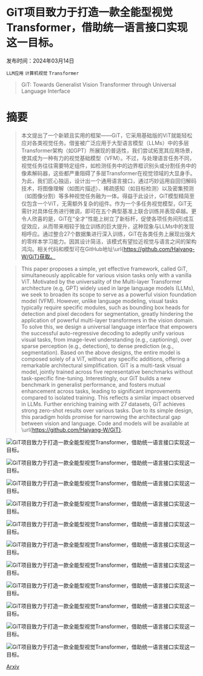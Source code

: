 # GiT项目致力于打造一款全能型视觉Transformer，借助统一语言接口实现这一目标。

发布时间：2024年03月14日

`LLM应用` `计算机视觉` `Transformer`

> GiT: Towards Generalist Vision Transformer through Universal Language Interface

# 摘要

> 本文提出了一个新颖且实用的框架——GiT，它采用基础版的ViT就能轻松应对各类视觉任务。借鉴被广泛应用于大型语言模型（LLMs）中的多层Transformer架构（如GPT）所展现的普适性，我们尝试拓宽其应用场景，使其成为一种有力的视觉基础模型（VFM）。不过，与处理语言任务不同，视觉任务往往需要特定组件，如检测任务中的边界框识别头或分割任务中的像素解码器，这些都严重阻碍了多层Transformer在视觉领域的大显身手。为此，我们匠心独运，设计出一个通用语言接口，通过巧妙运用自回归解码技术，将图像理解（如图片描述）、稀疏感知（如目标检测）以及密集预测（如图像分割）等多种视觉任务融为一体。得益于此设计，GiT模型精简至仅包含一个ViT，无需额外复杂的组件。作为一个多任务视觉模型，GiT无需针对具体任务进行微调，即可在五个典型基准上联合训练并表现卓越。更令人欣喜的是，GiT在“全才”性能上树立了新标杆，促使各项任务间形成互促效应，从而带来相较于独立训练的巨大提升，这种现象与LLMs中的发现相呼应。通过整合27个数据集进行深入训练，GiT在各类任务上展现出强大的零样本学习能力。因其设计简洁，该模式有望拉近视觉与语言之间的架构鸿沟。相关代码和模型可在GitHub地址\url{https://github.com/Haiyang-W/GiT}获取。

> This paper proposes a simple, yet effective framework, called GiT, simultaneously applicable for various vision tasks only with a vanilla ViT. Motivated by the universality of the Multi-layer Transformer architecture (e.g, GPT) widely used in large language models (LLMs), we seek to broaden its scope to serve as a powerful vision foundation model (VFM). However, unlike language modeling, visual tasks typically require specific modules, such as bounding box heads for detection and pixel decoders for segmentation, greatly hindering the application of powerful multi-layer transformers in the vision domain. To solve this, we design a universal language interface that empowers the successful auto-regressive decoding to adeptly unify various visual tasks, from image-level understanding (e.g., captioning), over sparse perception (e.g., detection), to dense prediction (e.g., segmentation). Based on the above designs, the entire model is composed solely of a ViT, without any specific additions, offering a remarkable architectural simplification. GiT is a multi-task visual model, jointly trained across five representative benchmarks without task-specific fine-tuning. Interestingly, our GiT builds a new benchmark in generalist performance, and fosters mutual enhancement across tasks, leading to significant improvements compared to isolated training. This reflects a similar impact observed in LLMs. Further enriching training with 27 datasets, GiT achieves strong zero-shot results over various tasks. Due to its simple design, this paradigm holds promise for narrowing the architectural gap between vision and language. Code and models will be available at \url{https://github.com/Haiyang-W/GiT}.

![GiT项目致力于打造一款全能型视觉Transformer，借助统一语言接口实现这一目标。](../../../paper_images/2403.09394/x1.png)

![GiT项目致力于打造一款全能型视觉Transformer，借助统一语言接口实现这一目标。](../../../paper_images/2403.09394/x2.png)

![GiT项目致力于打造一款全能型视觉Transformer，借助统一语言接口实现这一目标。](../../../paper_images/2403.09394/x3.png)

![GiT项目致力于打造一款全能型视觉Transformer，借助统一语言接口实现这一目标。](../../../paper_images/2403.09394/x4.png)

![GiT项目致力于打造一款全能型视觉Transformer，借助统一语言接口实现这一目标。](../../../paper_images/2403.09394/x5.png)

![GiT项目致力于打造一款全能型视觉Transformer，借助统一语言接口实现这一目标。](../../../paper_images/2403.09394/scale.png)

![GiT项目致力于打造一款全能型视觉Transformer，借助统一语言接口实现这一目标。](../../../paper_images/2403.09394/x6.png)

![GiT项目致力于打造一款全能型视觉Transformer，借助统一语言接口实现这一目标。](../../../paper_images/2403.09394/x7.png)

![GiT项目致力于打造一款全能型视觉Transformer，借助统一语言接口实现这一目标。](../../../paper_images/2403.09394/x8.png)

![GiT项目致力于打造一款全能型视觉Transformer，借助统一语言接口实现这一目标。](../../../paper_images/2403.09394/x9.png)

![GiT项目致力于打造一款全能型视觉Transformer，借助统一语言接口实现这一目标。](../../../paper_images/2403.09394/x10.png)

[Arxiv](https://arxiv.org/abs/2403.09394)